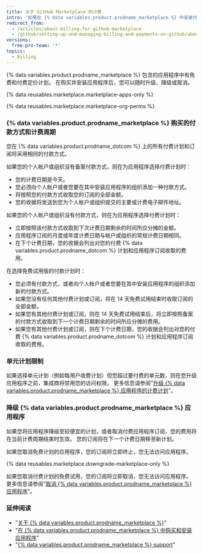 ```yaml
---
title: 关于 GitHub Marketplace 的计费
intro: '如果在 {% data variables.product.prodname_marketplace %} 中安装付费应用程序，您的订阅会共用帐户的现有计费日期、付款方式和收据。'
redirect_from:
  - /articles/about-billing-for-github-marketplace
  - /github/setting-up-and-managing-billing-and-payments-on-github/about-billing-for-github-marketplace
versions:
  free-pro-team: '*'
topics:
  - Billing
---
```

{% data variables.product.prodname_marketplace %} 包含的应用程序中有免费和付费定价计划。 在购买并安装应用程序后，您可以随时升级、降级或取消。

{% data reusables.marketplace.marketplace-apps-only %}

{% data reusables.marketplace.marketplace-org-perms %}

### {% data variables.product.prodname_marketplace %} 购买的付款方式和计费周期

您在 {% data variables.product.prodname_dotcom %} 上的所有付费计划和订阅将采用相同的付款方式。

如果您的个人帐户或组织没有备案付款方式，则在为应用程序选择付费计划时：
- 您的计费日期是今天。
- 您必须向个人帐户或者您要在其中安装应用程序的组织添加一种付款方式。
- 将按照您的付款方式收取您的订阅的全部金额。
- 您的收据将发送到您为个人帐户或组织提交的主要或计费电子邮件地址。

如果您的个人帐户或组织没有付款方式，则在为应用程序选择付费计划时：
- 立即按照该付款方式收取到下次计费日期剩余的时间所应分摊的金额。
- 应用程序订阅的月度或年度计费日期与帐户或组织的常规计费日期相同。
- 在下个计费日期，您的收据会列出对您的付费 {% data variables.product.prodname_dotcom %} 计划和应用程序订阅收取的费用。

在选择免费试用版的付款计划时：
- 您必须有付款方式，或者向个人帐户或者您要在其中安装应用程序的组织添加新的付款方式。
- 如果您没有任何其他付费计划或订阅，将在 14 天免费试用结束时收取订阅的全部金额。
- 如果您有其他付费计划或订阅，则在 14 天免费试用结束后，将立即按照备案的付款方式收取到下一个计费日期剩余的时间所应分摊的费用。
- 如果您有其他付费计划或订阅，则在下个计费日期，您的收据会列出对您的付费 {% data variables.product.prodname_dotcom %} 计划和应用程序订阅收取的费用。

### 单元计划限制

如果选择单元计划（例如每用户收费计划）但您超过要付费的单元数，则在您升级应用程序之前，集成商将禁用您的访问权限。 更多信息请参阅"[升级 {% data variables.product.prodname_marketplace %} 应用程序的计费计划](/articles/upgrading-the-billing-plan-for-a-github-marketplace-app)"。

### 降级 {% data variables.product.prodname_marketplace %} 应用程序

如果您将应用程序降级至较便宜的计划，或者取消付费应用程序订阅，您的费用将在当前计费周期结束时生效。 您的订阅将在下一个计费日期移至新计划。

如果您取消免费计划的应用程序，您的订阅将立即终止，您无法访问应用程序。

{% data reusables.marketplace.downgrade-marketplace-only %}

如果您取消付费计划的免费试用，您的订阅将立即取消，您无法访问应用程序。 更多信息请参阅“[取消 {% data variables.product.prodname_marketplace %} 应用程序](/articles/canceling-a-github-marketplace-app)”。

### 延伸阅读

- "[关于 {% data variables.product.prodname_marketplace %}](/articles/about-github-marketplace)"
- "[在 {% data variables.product.prodname_marketplace %} 中购买和安装应用程序](/articles/purchasing-and-installing-apps-in-github-marketplace)"
- "[{% data variables.product.prodname_marketplace %} support](/articles/github-marketplace-support)"
